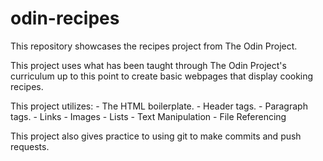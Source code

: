 # odin-recipes

This repository showcases the recipes project from The Odin Project. 

This project uses what has been taught through The Odin Project's curriculum up to this point to create basic webpages that display cooking recipes.

This project utilizes:
    - The HTML boilerplate.
    - Header tags.
    - Paragraph tags.
    - Links
    - Images
    - Lists
    - Text Manipulation
    - File Referencing

This project also gives practice to using git to make commits and push requests. 

